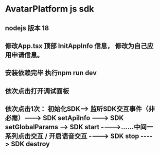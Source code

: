 # AvatarPlatform js sdk

## nodejs 版本 18
## 修改App.tsx 顶部 InitAppInfo 信息， 修改为自己应用申请信息。
## 安装依赖完毕 执行npm run dev 
## 依次点击打开调试面板
## 依次点击1次： 初始化SDK--> 监听SDK交互事件（非必需）---> SDK setApiInfo ---> SDK setGlobalParams --> SDK start ---->......中间一系列点击交互 / 开启语音交互 ----> SDK stop ----> SDK destroy